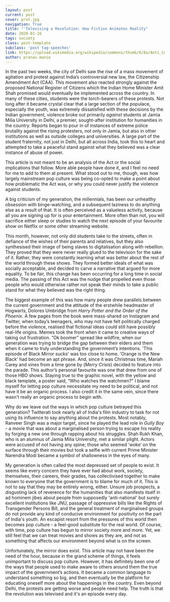 ```yaml
---
layout: post
current: post
cover: prot.jpg
navigation: True
title: "'Televising a Revolution: How Fiction Animates Reality"
date: 2020-01-16
tags: society
class: post-template
subclass: 'post tag-speeches'
link: https://upload.wikimedia.org/wikipedia/commons/thumb/8/8a/Anti_CAA_NRC_protestors.jpg/1024px-Anti_CAA_NRC_protestors.jpg
author: pranav.manie
---
```

In the past two weeks, the city of Delhi saw the rise of a mass movement of agitation and protest against India’s controversial new law, the Citizenship Amendment Act (CAA). This movement also reacted strongly against the proposed National Register of Citizens which the Indian Home Minister Amit Shah promised would eventually be implemented across the country. In many of these cities, students were the torch-bearers of these protests. Not long after it became crystal clear that a large section of the populace, especially the youth, was extremely dissatisfied with these decisions by the Indian government, violence broke out primarily *against* students at Jamia Milia University in Delhi, a premier, sought-after institution for humanities in the country. Reports began to pour in of instances of extreme police brutality against the rising protesters, not only in Jamia, but also in other institutions as well as outside colleges and universities. A large part of the student fraternity, not just in Delhi, but all across India, took this to heart and attempted to take a peaceful stand against what they believed was a clear instance of abuse of power.  
  

This article is not meant to be an analysis of the Act or the social implications that follow. More able people have done it, and I feel no need for me to add to them at present. What stood out to me, though, was how largely mainstream pop culture was being co-opted to make a point about how problematic the Act was, or why you could never justify the violence against students.  
  

A big criticism of my generation, the millennials, has been our unhealthy obsession with binge-watching, and a subsequent laziness to do anything else as a result of that. It is often perceived as a valueless activity, because all you are signing up for is your entertainment. More often than not, you will sacrifice either sleep or studies to watch the next episode of your favourite show on Netflix or some other streaming website.

  

This month, however, not only did students take to the streets, often in defiance of the wishes of their parents and relatives, but they also synthesised their image of being slaves to digitalisation along with rebellion. They proved that they were never really glued to the television for the sake of it. Rather, they were constantly learning what was better about the rest of the world through these shows. They formed better ideals of what was socially acceptable, and decided to carve a narrative that argued for more equality. To be fair, this change has been occurring for a long time in social media. The passing of this Act was the nudge that propelled even those people who would otherwise rather not speak their minds to take a public stand for what they believed was the right thing.  
  

The biggest example of this was how many people drew parallels between the current government and the attitude of the erstwhile headmaster of Hogwarts, Dolores Umbridge from *Harry Potter and the Order of the Phoenix*. A few pages from the book were mass-shared on Instagram and Twitter, when today’s teenagers, who may not have felt politically charged before the violence, realised that fictional ideas could still have possibly real-life origins. Memes took the front when it came to creative ways of taking out frustration. “Ok boomer” spread like wildfire, when our generation was trying to bridge the gap between their elders and them when it came to truly understanding the government’s intentions. 'This episode of Black Mirror sucks' was too close to home. 'Orange is the New Black' had become an apt phrase. And, since it was Christmas time, Mariah Carey and vines from a time gone by (*Merry Crisis*) decided to feature into the parade. This author’s personal favourite was one that drew from one of those HBO shows. Staying true to the graphic novel, with the yellow and black template, a poster said, “Who watches the watchmen?" I blame myself for letting pop culture necessitate my need to be political, and not have it be an organic process. I also credit it in the same vein, since there wasn't really an organic process to begin with.

  

Why do we leave out the ways in which pop culture betrayed this generation? Twitterati took nearly all of India's film industry to task for not using its influence to say anything about the protests. Most notably, Ranveer Singh was a major target, since he played the lead role in *Gully Boy* - a movie that was about a marginalised person trying to escape his reality by forging a new one through rapping about his struggles. Shah Rukh Khan, who is an alumnus of Jamia Milia University, met a similar plight. Actors were accused of not having any spine; those who seemed ‘woke’ on the surface through their movies but took a selfie with current Prime Minister Narendra Modi became a symbol of shallowness in the eyes of many.

  

My generation is often called the most depressed set of people to exist. It seems like every concern they have ever had about work, society, themselves, their careers, their grades, has collectivised together to make known to everyone that the government is to blame for much of it. This is not to say that they may be entirely wrong, either. Unsure job prospects, a disgusting lack of reverence for the humanities that also manifests itself in ad hominem jibes about people from supposedly 'anti-national' but surely excellent institutions like JNU, passage of oppressive bills like the Rights of Transgender Persons Bill, and the general treatment of marginalised groups do not provide any kind of conducive environment for positivity on the part of India's youth. An escapist resort from the pressures of this world then becomes pop culture - a feel-good substitute for the real world. Of course, with time, pop culture has begun to mirror society more and more. Yet, we still feel that we can treat movies and shows as they are, and not as something that affects our environment beyond what is on the screen.

  

Unfortunately, the mirror does exist. This article may not have been the need of the hour, because in the grand scheme of things, it feels unimportant to discuss pop culture. However, it has definitely been one of the ways that people used to make aware to others around them the true impact of the government’s actions. It became a common language to understand something so big, and then eventually be the platform for educating oneself more about the happenings in the country. Even beyond Delhi, the protests are getting worse and people need help. The truth is that the revolution was televised and it's an episode every day.

